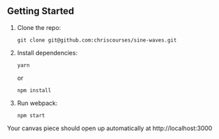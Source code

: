 ## Getting Started

1.  Clone the repo:

        git clone git@github.com:chriscourses/sine-waves.git

2.  Install dependencies:

        yarn

    or

        npm install

3.  Run webpack:

        npm start

Your canvas piece should open up automatically at http://localhost:3000
